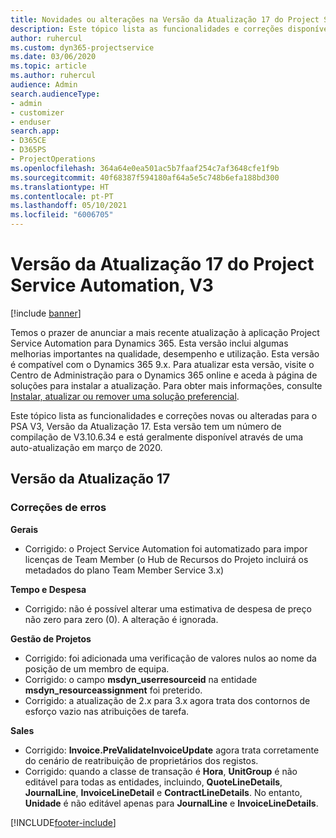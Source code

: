 ```yaml
---
title: Novidades ou alterações na Versão da Atualização 17 do Project Service Automation, V3
description: Este tópico lista as funcionalidades e correções disponíveis no Project Service Automation V3, Versão da Atualização 17, V3.
author: ruhercul
ms.custom: dyn365-projectservice
ms.date: 03/06/2020
ms.topic: article
ms.author: ruhercul
audience: Admin
search.audienceType:
- admin
- customizer
- enduser
search.app:
- D365CE
- D365PS
- ProjectOperations
ms.openlocfilehash: 364a64e0ea501ac5b7faaf254c7af3648cfe1f9b
ms.sourcegitcommit: 40f68387f594180af64a5e5c748b6efa188bd300
ms.translationtype: HT
ms.contentlocale: pt-PT
ms.lasthandoff: 05/10/2021
ms.locfileid: "6006705"
---
```

# <a name="project-service-automation-update-release-17-v3"></a>Versão da Atualização 17 do Project Service Automation, V3

[!include [banner](../includes/psa-now-project-operations.md)]

Temos o prazer de anunciar a mais recente atualização à aplicação Project Service Automation para Dynamics 365. Esta versão inclui algumas melhorias importantes na qualidade, desempenho e utilização.  Esta versão é compatível com o Dynamics 365 9.x. Para atualizar esta versão, visite o Centro de Administração para o Dynamics 365 online e aceda à página de soluções para instalar a atualização. Para obter mais informações, consulte [Instalar, atualizar ou remover uma solução preferencial](/power-platform/admin/install-remove-preferred-solution).

Este tópico lista as funcionalidades e correções novas ou alteradas para o PSA V3, Versão da Atualização 17. Esta versão tem um número de compilação de V3.10.6.34 e está geralmente disponível através de uma auto-atualização em março de 2020.


## <a name="update-release-17"></a>Versão da Atualização 17

### <a name="bug-fixes"></a>Correções de erros

**Gerais**

- Corrigido: o Project Service Automation foi automatizado para impor licenças de Team Member (o Hub de Recursos do Projeto incluirá os metadados do plano Team Member Service 3.x)
 
**Tempo e Despesa**

- Corrigido: não é possível alterar uma estimativa de despesa de preço não zero para zero (0). A alteração é ignorada.

**Gestão de Projetos**

- Corrigido: foi adicionada uma verificação de valores nulos ao nome da posição de um membro de equipa.
- Corrigido: o campo **msdyn_userresourceid** na entidade **msdyn_resourceassignment** foi preterido.
- Corrigido: a atualização de 2.x para 3.x agora trata dos contornos de esforço vazio nas atribuições de tarefa.

**Sales**

- Corrigido: **Invoice.PreValidateInvoiceUpdate** agora trata corretamente do cenário de reatribuição de proprietários dos registos.
- Corrigido: quando a classe de transação é **Hora**, **UnitGroup** é não editável para todas as entidades, incluindo, **QuoteLineDetails**, **JournalLine**, **InvoiceLineDetail** e **ContractLineDetails**. No entanto, **Unidade** é não editável apenas para **JournalLine** e **InvoiceLineDetails**.




[!INCLUDE[footer-include](../includes/footer-banner.md)]